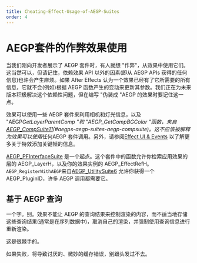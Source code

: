 ```yaml
---
title: Cheating-Effect-Usage-of-AEGP-Suites
order: 4
---
```


# AEGP套件的作弊效果使用

当我们刚向开发者展示了 AEGP 套件时，有人就想 "作弊"，从效果中使用它们。这当然可以，但请记住，依赖效果 API 以外的因素(即从 AEGP APIs 获得的任何信息)也许会产生麻烦。如果 After Effects 认为一个效果已经有了它所需要的所有信息，它就不会(例如)根据 AEGP 函数产生的变动来更新其参数。我们正在为未来版本积极解决这个依赖性问题，但在编写 "伪装成 "AEGP 的效果时要记住这一点。

效果可以使用一些 AEGP 套件来利用相机和灯光信息，以及 "AEGP*GetLayerParentComp "和 "AEGP_GetCompBGColor "函数，来自[AEGP_CompSuite11](aegp-suites.html)(#aegps-aegp-suites-aegp-compsuite)。这不应该被解释为效果可以使用*任何AEGP 套件调用。另外，请参阅[Effect UI &amp; Events](../effect-ui-events/effect-ui-events.html) 以了解更多关于特效添加关键帧的信息。

[AEGP_PFInterfaceSuite](aegp-suites.html) 是一个起点。这个套件中的函数允许你检索应用效果的层的 AEGP_LayerH，以及你的效果实例的 AEGP_EffectRefH。`AEGP_RegisterWithAEGP`来自[AEGP_UtilitySuite6](aegp-suites.html) 允许你获得一个 AEGP_PluginID，许多 AEGP 调用都需要它。

## 基于 AEGP 查询

一个字。别。效果不能让 AEGP 的查询结果来控制渲染的内容，而不适当地存储这些查询结果(通常是在序列数据中)，取消自己的渲染，并强制使用查询信息进行重新渲染。

这是很棘手的。

如果失败，将导致讨厌的、微妙的缓存错误，别跟头发过不去。

